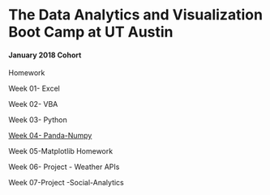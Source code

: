 The Data Analytics and Visualization Boot Camp at UT Austin
===========================================================

#### January 2018 Cohort

Homework

Week 01- Excel

Week 02- VBA

Week 03- Python

[Week 04-
Panda-Numpy](https://github.com/aditibsharma/Homework/tree/master/Week%2004-%20Panda-Numpy%20Homework)

Week 05-Matplotlib Homework

Week 06- Project - Weather APIs

Week 07-Project -Social-Analytics

